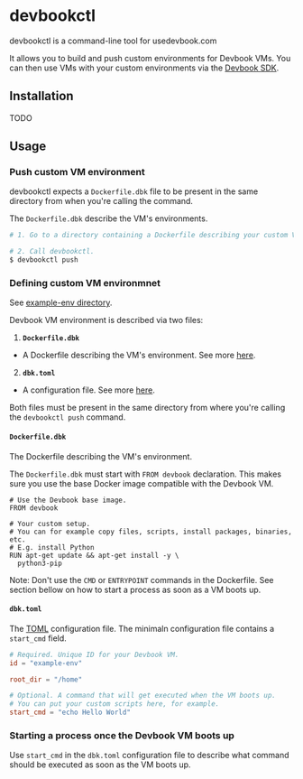 # devbookctl
devbookctl is a command-line tool for usedevbook.com


It allows you to build and push custom environments for Devbook VMs. You can then use VMs with your custom environments via the [Devbook SDK](https://github.com/devbookhq/sdk).

## Installation
TODO

## Usage

### Push custom VM environment
devbookctl expects a `Dockerfile.dbk` file to be present in the same directory from when you're calling the command.

The `Dockerfile.dbk` describe the VM's environments.

```sh
# 1. Go to a directory containing a Dockerfile describing your custom VM environment.

# 2. Call devbookctl.
$ devbookctl push
```

### Defining custom VM environmnet
See [example-env directory](./example-env).

Devbook VM environment is described via two files:
1. **`Dockerfile.dbk`**
- A Dockerfile describing the VM's environment. See more [here](#Dockerfile.dbk).
2. **`dbk.toml`**
- A configuration file. See more [here](#dbk.toml).

Both files must be present in the same directory from where you're calling the `devbookctl push` command.

#### `Dockerfile.dbk`
The Dockerfile describing the VM's environment.

The `Dockerfile.dbk` must start with `FROM devbook` declaration. This makes sure you use the base Docker image compatible with the Devbook VM.

```docker
# Use the Devbook base image.
FROM devbook

# Your custom setup.
# You can for example copy files, scripts, install packages, binaries, etc.
# E.g. install Python
RUN apt-get update && apt-get install -y \
  python3-pip
```

Note: Don't use the `CMD` or `ENTRYPOINT` commands in the Dockerfile. See section bellow on how to start a process as soon as a VM boots up.

#### `dbk.toml`
The [TOML](https://toml.io/en/) configuration file. The minimaln configuration file contains a `start_cmd` field.

```toml
# Required. Unique ID for your Devbook VM.
id = "example-env"

root_dir = "/home"

# Optional. A command that will get executed when the VM boots up.
# You can put your custom scripts here, for example.
start_cmd = "echo Hello World"
```

### Starting a process once the Devbook VM boots up
Use `start_cmd` in the `dbk.toml` configuration file to describe what command should be executed as soon as the VM boots up.
